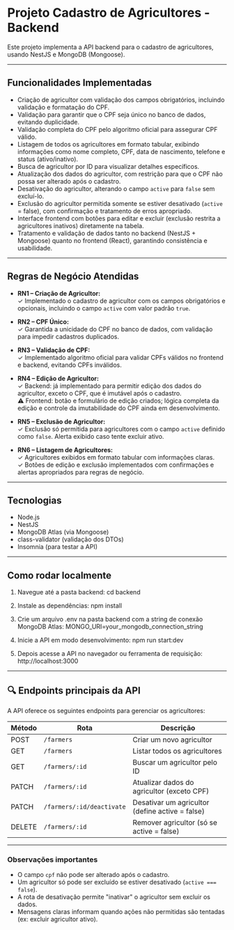 # Projeto Cadastro de Agricultores - Backend

Este projeto implementa a API backend para o cadastro de agricultores, usando NestJS e MongoDB (Mongoose).

---

## Funcionalidades Implementadas

- Criação de agricultor com validação dos campos obrigatórios, incluindo validação e formatação do CPF.
- Validação para garantir que o CPF seja único no banco de dados, evitando duplicidade.
- Validação completa do CPF pelo algoritmo oficial para assegurar CPF válido.
- Listagem de todos os agricultores em formato tabular, exibindo informações como nome completo, CPF, data de nascimento, telefone e status (ativo/inativo).
- Busca de agricultor por ID para visualizar detalhes específicos.
- Atualização dos dados do agricultor, com restrição para que o CPF não possa ser alterado após o cadastro.
- Desativação do agricultor, alterando o campo `active` para `false` sem excluí-lo.
- Exclusão do agricultor permitida somente se estiver desativado (`active` = false), com confirmação e tratamento de erros apropriado.
- Interface frontend com botões para editar e excluir (exclusão restrita a agricultores inativos) diretamente na tabela.
- Tratamento e validação de dados tanto no backend (NestJS + Mongoose) quanto no frontend (React), garantindo consistência e usabilidade.

---

## Regras de Negócio Atendidas

- **RN1 – Criação de Agricultor:**  
  ✓ Implementado o cadastro de agricultor com os campos obrigatórios e opcionais, incluindo o campo `active` com valor padrão `true`.

- **RN2 – CPF Único:**  
  ✓ Garantida a unicidade do CPF no banco de dados, com validação para impedir cadastros duplicados.

- **RN3 – Validação de CPF:**  
  ✓ Implementado algoritmo oficial para validar CPFs válidos no frontend e backend, evitando CPFs inválidos.

- **RN4 – Edição de Agricultor:**  
  ✓ Backend: já implementado para permitir edição dos dados do agricultor, exceto o CPF, que é imutável após o cadastro.  
  ⚠ Frontend: botão e formulário de edição criados; lógica completa da edição e controle da imutabilidade do CPF ainda em desenvolvimento.

- **RN5 – Exclusão de Agricultor:**  
  ✓ Exclusão só permitida para agricultores com o campo `active` definido como `false`. Alerta exibido caso tente excluir ativo.

- **RN6 – Listagem de Agricultores:**  
  ✓ Agricultores exibidos em formato tabular com informações claras.  
  ✓ Botões de edição e exclusão implementados com confirmações e alertas apropriados para regras de negócio.
---

## Tecnologias

- Node.js
- NestJS
- MongoDB Atlas (via Mongoose)
- class-validator (validação dos DTOs)
- Insomnia (para testar a API)

---

## Como rodar localmente

1. Navegue até a pasta backend:
   cd backend

2. Instale as dependências:
   npm install

3. Crie um arquivo .env na pasta backend com a string de conexão MongoDB Atlas:
   MONGO_URI=your_mongodb_connection_string

4. Inicie a API em modo desenvolvimento:
   npm run start:dev

5. Depois acesse a API no navegador ou ferramenta de requisição:
   http://localhost:3000

---

## 🔍 Endpoints principais da API

A API oferece os seguintes endpoints para gerenciar os agricultores:

| Método | Rota                      | Descrição                                 |
|--------|---------------------------|-------------------------------------------|
| POST   | `/farmers`                | Criar um novo agricultor                  |
| GET    | `/farmers`                | Listar todos os agricultores              |
| GET    | `/farmers/:id`            | Buscar um agricultor pelo ID              |
| PATCH  | `/farmers/:id`            | Atualizar dados do agricultor (exceto CPF) |
| PATCH  | `/farmers/:id/deactivate` | Desativar um agricultor (define active = false) |
| DELETE | `/farmers/:id`            | Remover agricultor (só se active = false) |
---

### Observações importantes

- O campo `cpf` não pode ser alterado após o cadastro.
- Um agricultor só pode ser excluído se estiver desativado (`active === false`).
- A rota de desativação permite "inativar" o agricultor sem excluir os dados.
- Mensagens claras informam quando ações não permitidas são tentadas (ex: excluir agricultor ativo).
